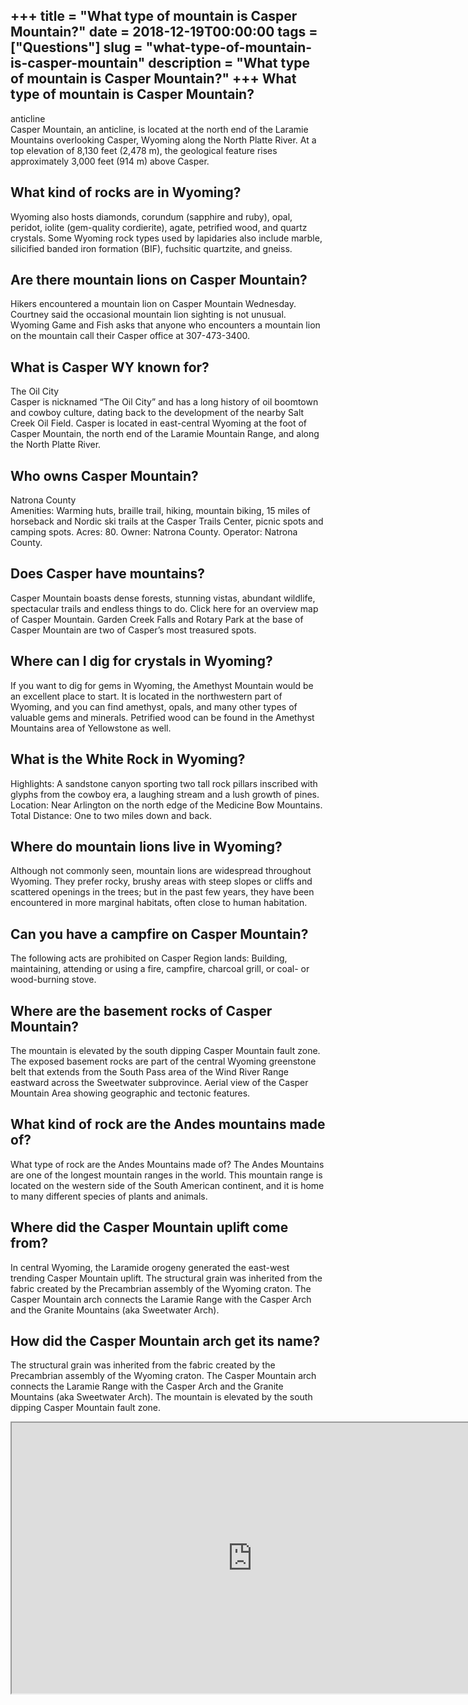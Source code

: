 +++
title = "What type of mountain is Casper Mountain?"
date = 2018-12-19T00:00:00
tags = ["Questions"]
slug = "what-type-of-mountain-is-casper-mountain"
description = "What type of mountain is Casper Mountain?"
+++
What type of mountain is Casper Mountain?
-----------------------------------------

anticline  
Casper Mountain, an anticline, is located at the north end of the Laramie Mountains overlooking Casper, Wyoming along the North Platte River. At a top elevation of 8,130 feet (2,478 m), the geological feature rises approximately 3,000 feet (914 m) above Casper.

What kind of rocks are in Wyoming?
----------------------------------

Wyoming also hosts diamonds, corundum (sapphire and ruby), opal, peridot, iolite (gem-quality cordierite), agate, petrified wood, and quartz crystals. Some Wyoming rock types used by lapidaries also include marble, silicified banded iron formation (BIF), fuchsitic quartzite, and gneiss.

Are there mountain lions on Casper Mountain?
--------------------------------------------

Hikers encountered a mountain lion on Casper Mountain Wednesday. Courtney said the occasional mountain lion sighting is not unusual. Wyoming Game and Fish asks that anyone who encounters a mountain lion on the mountain call their Casper office at 307-473-3400.

What is Casper WY known for?
----------------------------

The Oil City  
Casper is nicknamed “The Oil City” and has a long history of oil boomtown and cowboy culture, dating back to the development of the nearby Salt Creek Oil Field. Casper is located in east-central Wyoming at the foot of Casper Mountain, the north end of the Laramie Mountain Range, and along the North Platte River.

Who owns Casper Mountain?
-------------------------

Natrona County  
Amenities: Warming huts, braille trail, hiking, mountain biking, 15 miles of horseback and Nordic ski trails at the Casper Trails Center, picnic spots and camping spots. Acres: 80. Owner: Natrona County. Operator: Natrona County.

Does Casper have mountains?
---------------------------

Casper Mountain boasts dense forests, stunning vistas, abundant wildlife, spectacular trails and endless things to do. Click here for an overview map of Casper Mountain. Garden Creek Falls and Rotary Park at the base of Casper Mountain are two of Casper’s most treasured spots.

Where can I dig for crystals in Wyoming?
----------------------------------------

If you want to dig for gems in Wyoming, the Amethyst Mountain would be an excellent place to start. It is located in the northwestern part of Wyoming, and you can find amethyst, opals, and many other types of valuable gems and minerals. Petrified wood can be found in the Amethyst Mountains area of Yellowstone as well.

What is the White Rock in Wyoming?
----------------------------------

Highlights: A sandstone canyon sporting two tall rock pillars inscribed with glyphs from the cowboy era, a laughing stream and a lush growth of pines. Location: Near Arlington on the north edge of the Medicine Bow Mountains. Total Distance: One to two miles down and back.

Where do mountain lions live in Wyoming?
----------------------------------------

Although not commonly seen, mountain lions are widespread throughout Wyoming. They prefer rocky, brushy areas with steep slopes or cliffs and scattered openings in the trees; but in the past few years, they have been encountered in more marginal habitats, often close to human habitation.

Can you have a campfire on Casper Mountain?
-------------------------------------------

The following acts are prohibited on Casper Region lands: Building, maintaining, attending or using a fire, campfire, charcoal grill, or coal- or wood-burning stove.

Where are the basement rocks of Casper Mountain?
------------------------------------------------

The mountain is elevated by the south dipping Casper Mountain fault zone. The exposed basement rocks are part of the central Wyoming greenstone belt that extends from the South Pass area of the Wind River Range eastward across the Sweetwater subprovince. Aerial view of the Casper Mountain Area showing geographic and tectonic features.

What kind of rock are the Andes mountains made of?
--------------------------------------------------

What type of rock are the Andes Mountains made of? The Andes Mountains are one of the longest mountain ranges in the world. This mountain range is located on the western side of the South American continent, and it is home to many different species of plants and animals.

Where did the Casper Mountain uplift come from?
-----------------------------------------------

In central Wyoming, the Laramide orogeny generated the east-west trending Casper Mountain uplift. The structural grain was inherited from the fabric created by the Precambrian assembly of the Wyoming craton. The Casper Mountain arch connects the Laramie Range with the Casper Arch and the Granite Mountains (aka Sweetwater Arch).

How did the Casper Mountain arch get its name?
----------------------------------------------

The structural grain was inherited from the fabric created by the Precambrian assembly of the Wyoming craton. The Casper Mountain arch connects the Laramie Range with the Casper Arch and the Granite Mountains (aka Sweetwater Arch). The mountain is elevated by the south dipping Casper Mountain fault zone.

<iframe allow="accelerometer; autoplay; clipboard-write; encrypted-media; gyroscope; picture-in-picture" allowfullscreen="" class="__youtube_prefs__  epyt-is-override  no-lazyload" data-no-lazy="1" data-origheight="433" data-origwidth="770" data-skipgform_ajax_framebjll="" height="433" id="_ytid_27692" loading="lazy" src="https://www.youtube.com/embed/TZrXb9-ybc8?enablejsapi=1&autoplay=0&cc_load_policy=0&cc_lang_pref=&iv_load_policy=1&loop=0&modestbranding=0&rel=1&fs=1&playsinline=0&autohide=2&theme=dark&color=red&controls=1&" title="YouTube player" width="770"></iframe>